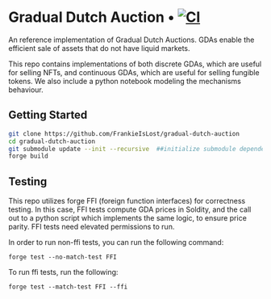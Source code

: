 # Gradual Dutch Auction • [![CI](https://github.com/FrankieIsLost/gradual-dutch-auction/actions/workflows/CI.yml/badge.svg)](https://github.com/FrankieIsLost/gradual-dutch-auction/actions/workflows/CI.yml)

An reference implementation of Gradual Dutch Auctions. GDAs enable the efficient sale of assets that do not have liquid markets.
  
This repo contains implementations of both discrete GDAs, which are useful for selling NFTs, and continuous GDAs, which are useful for selling fungible tokens. We also include a python notebook modeling the mechanisms behaviour.

## Getting Started

```sh
git clone https://github.com/FrankieIsLost/gradual-dutch-auction
cd gradual-dutch-auction
git submodule update --init --recursive  ##initialize submodule dependencies
forge build
```

## Testing 

This repo utilizes forge FFI (foreign function interfaces) for correctness testing. In this case, FFI tests compute GDA prices in Soldity, and the call out to a python script which implements the same logic, to ensure price parity. FFI tests need elevated permissions to run. 

In order to run non-ffi tests, you can run the following command: 

```
forge test --no-match-test FFI
```

To run ffi tests, run the following: 

```
forge test --match-test FFI --ffi 
```
